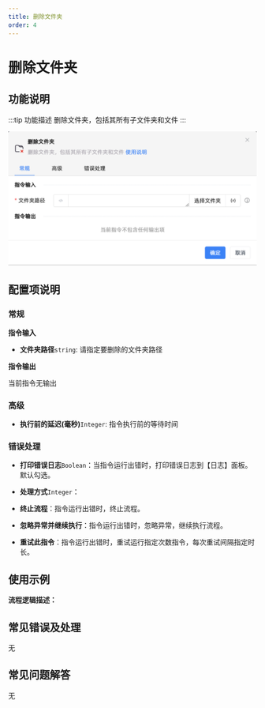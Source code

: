 ```yaml
---
title: 删除文件夹
order: 4
---
```


# 删除文件夹

## 功能说明

:::tip 功能描述
删除文件夹，包括其所有子文件夹和文件
:::

![删除文件夹](../../../assets/删除文件夹_command.png)

## 配置项说明

### 常规

**指令输入**

- **文件夹路径**`string`: 请指定要删除的文件夹路径


**指令输出**

当前指令无输出

### 高级

- **执行前的延迟(毫秒)**`Integer`: 指令执行前的等待时间

### 错误处理

- **打印错误日志**`Boolean`：当指令运行出错时，打印错误日志到【日志】面板。默认勾选。

- **处理方式**`Integer`：

 - **终止流程**：指令运行出错时，终止流程。

 - **忽略异常并继续执行**：指令运行出错时，忽略异常，继续执行流程。

 - **重试此指令**：指令运行出错时，重试运行指定次数指令，每次重试间隔指定时长。

## 使用示例

**流程逻辑描述：** 

## 常见错误及处理

无

## 常见问题解答

无

